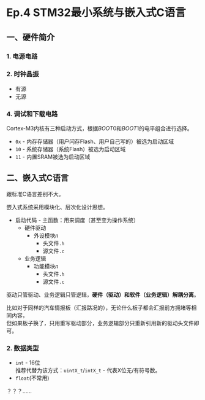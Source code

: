 # Ep.4 STM32最小系统与嵌入式C语言

## 一、硬件简介

### 1. 电源电路

### 2. 时钟晶振

* 有源
* 无源

### 4. 调试和下载电路

Cortex-M3内核有三种启动方式，根据$BOOT0$和$BOOT1$的电平组合进行选择。

* `0x` - 内存存储器（用户闪存Flash、用户自己写的）被选为启动区域
* `10` - 系统存储器（系统Flash）被选为启动区域
* `11` - 内置SRAM被选为启动区域

## 二、嵌入式C语言

跟标准C语言差别不大。

嵌入式系统采用模块化、层次化设计思想。

* 启动代码 - 主函数：用来调度（甚至变为操作系统）
  * 硬件驱动
    * 外设模块$n$
      * 头文件`.h`
      * 源文件`.c`
  * 业务逻辑
    * 功能模块$n$
      * 头文件`.h`
      * 源文件`.c`

驱动只管驱动、业务逻辑只管逻辑，**硬件（驱动）和软件（业务逻辑）解耦分离**。

比如对于同样的汽车情报板（汇报路况的），无论什么板子都会汇报前方拥堵等相同内容，  
但如果板子换了，只用重写驱动部分，业务逻辑部分只重新引用新的驱动头文件即可。

### 2. 数据类型

* `int` - 16位  
  推荐代替为该方式：`uintX_t`/`intX_t` - 代表X位无/有符号数。
* `float`(不常用)

？？？……
